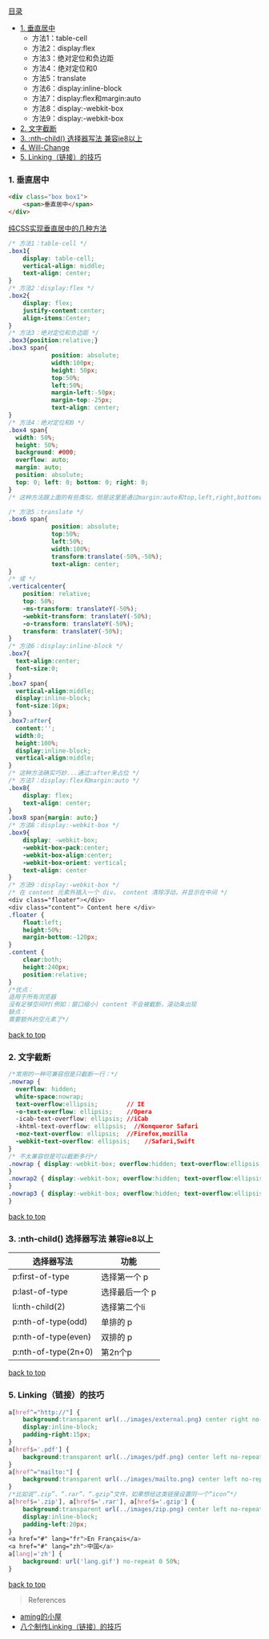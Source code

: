 [目录](top)

- [1. 垂直居中](#垂直居中)
    - 方法1：table-cell
    - 方法2：display:flex
    - 方法3：绝对定位和负边距
    - 方法4：绝对定位和0
    - 方法5：translate
    - 方法6：display:inline-block
    - 方法7：display:flex和margin:auto
    - 方法8：display:-webkit-box
    - 方法9：display:-webkit-box
- [2. 文字截断](#文字截断)
- [3. :nth-child() 选择器写法  兼容ie8以上](#选择器写法)
- [4. Will-Change](#Will-Change)
- [5. Linking（链接）的技巧](#Linking链接的技巧)

<h3 id="垂直居中">1. 垂直居中</h3>

```html
<div class="box box1">
    <span>垂直居中</span>
</div>
```

[纯CSS实现垂直居中的几种方法](http://www.cnblogs.com/hutuzhu/p/4450850.html)

```css
/* 方法1：table-cell */
.box1{
    display: table-cell;
    vertical-align: middle;
    text-align: center;        
}
/* 方法2：display:flex */
.box2{
    display: flex;
    justify-content:center;
    align-items:Center;
}
/* 方法3：绝对定位和负边距 */
.box3{position:relative;}
.box3 span{
            position: absolute;
            width:100px;
            height: 50px;
            top:50%;
            left:50%;
            margin-left:-50px;
            margin-top:-25px;
            text-align: center;
}
/* 方法4：绝对定位和0 */
.box4 span{
  width: 50%; 
  height: 50%; 
  background: #000;
  overflow: auto; 
  margin: auto; 
  position: absolute; 
  top: 0; left: 0; bottom: 0; right: 0; 
}
/* 这种方法跟上面的有些类似，但是这里是通过margin:auto和top,left,right,bottom都设置为0实现居中，很神奇吧。不过这里得确定内部元素的高度，可以用百分比，比较适合移动端 */

/* 方法5：translate */
.box6 span{
            position: absolute;
            top:50%;
            left:50%;
            width:100%;
            transform:translate(-50%,-50%);
            text-align: center;
}
/* 或 */
.verticalcenter{
    position: relative;
    top: 50%;
    -ms-transform: translateY(-50%);
    -webkit-transform: translateY(-50%);
    -o-transform: translateY(-50%);
    transform: translateY(-50%);
}
/* 方法6：display:inline-block */
.box7{
  text-align:center;
  font-size:0;
}
.box7 span{
  vertical-align:middle;
  display:inline-block;
  font-size:16px;
}
.box7:after{
  content:'';
  width:0;
  height:100%;
  display:inline-block;
  vertical-align:middle;
}
/* 这种方法确实巧妙...通过:after来占位 */
/* 方法7：display:flex和margin:auto */
.box8{
    display: flex;
    text-align: center;
}
.box8 span{margin: auto;}
/* 方法8：display:-webkit-box */
.box9{
    display: -webkit-box;
    -webkit-box-pack:center;
    -webkit-box-align:center;
    -webkit-box-orient: vertical;
    text-align: center
}
/* 方法9：display:-webkit-box */
/* 在 content 元素外插入一个 div。 content 清除浮动，并显示在中间 */
<div class="floater"></div>  
<div class="content"> Content here </div>  
.floater {
    float:left; 
    height:50%; 
    margin-bottom:-120px;
}
.content {
    clear:both; 
    height:240px; 
    position:relative;
}
/*优点： 
适用于所有浏览器 
没有足够空间时(例如：窗口缩小) content 不会被截断，滚动条出现
缺点： 
需要额外的空元素了*/
```

[back to top](#top)

<h3 id="文字截断">2. 文字截断</h3>

```css
/*常用的一种可兼容但是只截断一行：*/
.nowrap {
  overflow: hidden;
  white-space:nowrap;
  text-overflow:ellipsis;        // IE
  -o-text-overflow: ellipsis;    //Opera
  -icab-text-overflow: ellipsis; //iCab
  -khtml-text-overflow: ellipsis;  //Konqueror Safari
  -moz-text-overflow: ellipsis;  //Firefox,mozilla
  -webkit-text-overflow: ellipsis;    //Safari,Swift 
}
/* 不太兼容但是可以截断多行*/
.nowrap { display:-webkit-box; overflow:hidden; text-overflow:ellipsis; -webkit-box-orient:vertical; -webkit-line-clamp:1; 
}
.nowrap2 { display:-webkit-box; overflow:hidden; text-overflow:ellipsis; -webkit-box-orient:vertical; -webkit-line-clamp:2; 
}
.nowrap3 { display:-webkit-box; overflow:hidden; text-overflow:ellipsis; -webkit-box-orient:vertical; -webkit-line-clamp:3; 
}
```

[back to top](#top)

<h3 id="选择器写法">3. :nth-child() 选择器写法  兼容ie8以上</h3>

选择器写法|功能
---|---
p:first-of-type |选择第一个 p 
p:last-of-type|选择最后一个 p
li:nth-child(2)|选择第二个li 
p:nth-of-type(odd)|单排的 p
p:nth-of-type(even) |双排的 p
p:nth-of-type(2n+0)| 第2n个p

[back to top](#top)

<h3 id="Linking链接的技巧">5. Linking（链接）的技巧</h3>

```css
a[href^="http://"] {
    background:transparent url(../images/external.png) center right no-repeat;
    display:inline-block;
    padding-right:15px;
}
a[href$='.pdf'] {
    background:transparent url(../images/pdf.png) center left no-repeat;
}
a[href^="mailto:"] {
    background:transparent url(../images/mailto.png) center left no-repeat;
}
/*比如说“.zip”、“.rar”、“.gzip”文件，如果想给这类链接设置同一个“icon”*/
a[href$='.zip'], a[href$='.rar'], a[href$='.gzip'] {
    background:transparent url(../images/zip.png) center left no-repeat;
    display:inline-block;
    padding-left:20px;
}
<a href="#" lang="fr">En Français</a>
<a href="#" lang="zh">中国</a>
a[lang|='zh'] {
    background: url('lang.gif') no-repeat 0 50%;
}
```

[back to top](#top)
> References

- [aming的小屋](http://www.qdfuns.com/house/26716/note)
- [八个制作Linking（链接）的技巧](http://www.w3cplus.com/blog/180.html)
